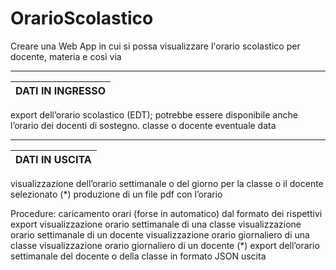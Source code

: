 # OrarioScolastico
Creare una Web App in cui si possa visualizzare l'orario scolastico per docente, materia e così via

_________________________________________________________________________________________________________________________________________________________________________
|        DATI IN INGRESSO        |
|--------------------------------|
export dell’orario scolastico (EDT); potrebbe essere disponibile anche l’orario dei docenti di sostegno.
classe o docente
eventuale data 
_________________________________________________________________________________________________________________________________________________________________________
|         DATI IN USCITA         |
|--------------------------------|
visualizzazione dell’orario settimanale o del giorno per la classe o il docente selezionato
(*) produzione di un file pdf con l’orario

Procedure:
caricamento orari (forse in automatico) dal formato dei rispettivi export
visualizzazione orario settimanale di una classe
visualizzazione orario settimanale di un docente
visualizzazione orario giornaliero di una classe
visualizzazione orario giornaliero di un docente
(*) export dell’orario settimanale del docente o della classe in formato JSON
uscita
